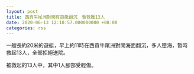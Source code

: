 ```yaml
---
layout: post
title: 西貢牛尾洲對開有遊艇翻沉　暫救獲13人
date: 2020-06-13 12:10:57.000000000 +08:00
categories: rss
---
```


一艘長約20米的遊艇，早上約11時在西貢牛尾洲對開海面翻沉，多人墮海，暫時救起13人，全部拒絕送院。

被救起的13人中，其中1人腳部受輕傷。
